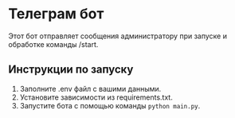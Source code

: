 # Телеграм бот

Этот бот отправляет сообщения администратору при запуске и обработке команды /start.

## Инструкции по запуску

1. Заполните .env файл с вашими данными.
2. Установите зависимости из requirements.txt.
3. Запустите бота с помощью команды `python main.py`.